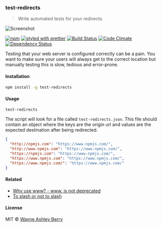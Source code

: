### test-redirects

> Write automated tests for your redirects.

![Screenshot](https://raw.githubusercontent.com/wayneashleyberry/test-redirects/master/media/screenshot.png)

[![npm](http://img.shields.io/npm/v/test-redirects.svg?style=flat)](https://www.npmjs.com/package/test-redirects)
[![styled with prettier](https://img.shields.io/badge/styled_with-prettier-ff69b4.svg)](https://github.com/prettier/prettier)
[![Build Status](https://travis-ci.org/wayneashleyberry/test-redirects.svg?branch=master)](https://travis-ci.org/wayneashleyberry/test-redirects)
[![Code Climate](https://codeclimate.com/github/wayneashleyberry/test-redirects/badges/gpa.svg)](https://codeclimate.com/github/wayneashleyberry/test-redirects)
[![Dependency Status](https://david-dm.org/wayneashleyberry/test-redirects.svg)](https://david-dm.org/wayneashleyberry/test-redirects)

Testing that your web server is configured correctly can be a pain. You want to
make sure your users will always get to the correct location but manually
testing this is slow, tedious and error-prone.

#### Installation

```sh
npm install -g test-redirects
```

#### Usage

```sh
test-redirects
```

The script will look for a file called `test-redirects.json`. This file should
contain an object where the keys are the origin url and values are the expected
destination after being redirected.

```json
{
  "http://npmjs.com": "https://www.npmjs.com/",
  "http://www.npmjs.com": "https://www.npmjs.com/",
  "https://npmjs.com": "https://www.npmjs.com/",
  "https://www.npmjs.com": "https://www.npmjs.com/",
  "https://www.npmjs.com/": "https://www.npmjs.com/"
}
```

#### Related

- [Why use www? - www. is not deprecated](http://www.yes-www.org/why-use-www/)
- [To slash or not to slash](https://webmasters.googleblog.com/2010/04/to-slash-or-not-to-slash.html)

#### License

MIT © [Wayne Ashley Berry](http://www.wayneashleyberry.com)
